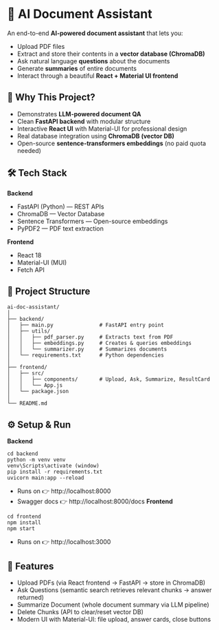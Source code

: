 # 📄 AI Document Assistant

An end-to-end **AI-powered document assistant** that lets you:  

- Upload PDF files  
- Extract and store their contents in a **vector database (ChromaDB)**  
- Ask natural language **questions** about the documents  
- Generate **summaries** of entire documents  
- Interact through a beautiful **React + Material UI frontend**  

## 🚀 Why This Project?

- Demonstrates **LLM-powered document QA**  
- Clean **FastAPI backend** with modular structure  
- Interactive **React UI** with Material-UI for professional design  
- Real database integration using **ChromaDB (vector DB)**  
- Open-source **sentence-transformers embeddings** (no paid quota needed)  

## 🛠️ Tech Stack

**Backend**  
- FastAPI (Python) — REST APIs  
- ChromaDB — Vector Database  
- Sentence Transformers — Open-source embeddings  
- PyPDF2 — PDF text extraction  

**Frontend**  
- React 18  
- Material-UI (MUI)  
- Fetch API  

## 📂 Project Structure

```text
ai-doc-assistant/
│
├── backend/
│   ├── main.py               # FastAPI entry point
│   ├── utils/
│   │   ├── pdf_parser.py     # Extracts text from PDF
│   │   ├── embeddings.py     # Creates & queries embeddings
│   │   └── summarizer.py     # Summarizes documents
│   └── requirements.txt      # Python dependencies
│
├── frontend/
│   ├── src/
│   │   ├── components/       # Upload, Ask, Summarize, ResultCard
│   │   └── App.js
│   └── package.json
│
└── README.md
```

## ⚙️ Setup & Run
**Backend**
```text
cd backend
python -m venv venv
venv\Scripts\activate (window)
pip install -r requirements.txt
uvicorn main:app --reload
```
- Runs on 👉 http://localhost:8000
- Swagger docs 👉 http://localhost:8000/docs
**Frontend**
```text
cd frontend
npm install
npm start
```
- Runs on 👉 http://localhost:3000

## 🎯 Features
- Upload PDFs (via React frontend → FastAPI → store in ChromaDB)
- Ask Questions (semantic search retrieves relevant chunks → answer returned)
- Summarize Document (whole document summary via LLM pipeline)
- Delete Chunks (API to clear/reset vector DB)
- Modern UI with Material-UI: file upload, answer cards, close buttons

